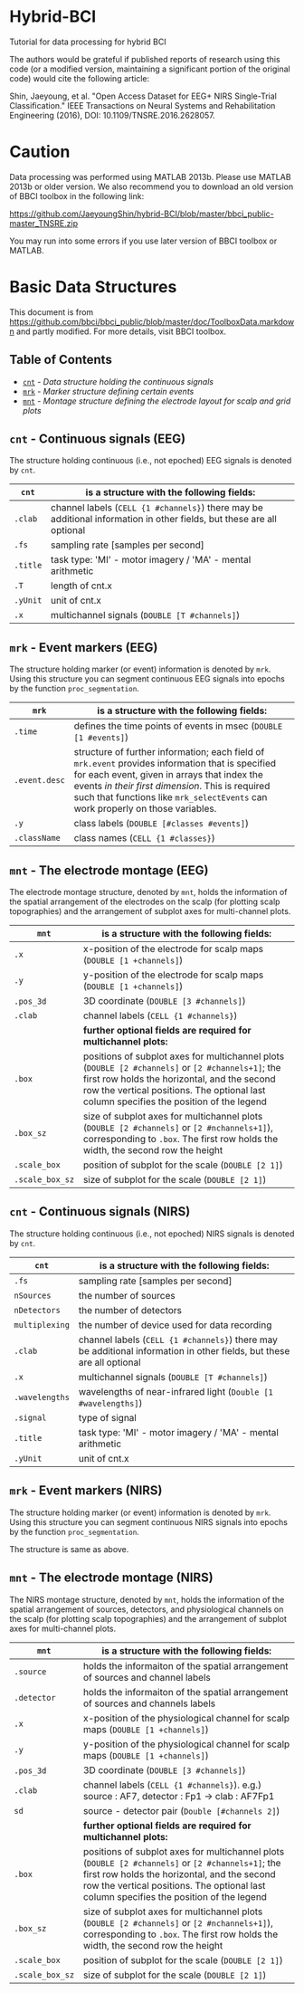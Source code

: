 # Hybrid-BCI
Tutorial for data processing for hybrid BCI

The authors would be grateful if published reports of research using this code (or a modified version, maintaining a significant portion of the original code) would cite the following article:

Shin, Jaeyoung, et al. "Open Access Dataset for EEG+ NIRS Single-Trial Classification." IEEE Transactions on Neural Systems and Rehabilitation Engineering (2016), DOI: 10.1109/TNSRE.2016.2628057.

# Caution
Data processing was performed using MATLAB 2013b.
Please use MATLAB 2013b or older version. 
We also recommend you to download an old version of BBCI toolbox in the following link:

https://github.com/JaeyoungShin/hybrid-BCI/blob/master/bbci_public-master_TNSRE.zip

You may run into some errors if you use later version of BBCI toolbox or MATLAB.

# Basic Data Structures
This document is from https://github.com/bbci/bbci_public/blob/master/doc/ToolboxData.markdown and partly modified.
For more details, visit BBCI toolbox.


## Table of Contents

- [`cnt`](#Cnt) - _Data structure holding the continuous signals_
- [`mrk`](#Mrk) - _Marker structure defining certain events_
- [`mnt`](#Mnt) - _Montage structure defining the electrode layout for scalp and grid plots_

## `cnt` - Continuous signals (EEG) <a id="Cnt"></a>

The structure holding continuous (i.e., not epoched) EEG signals is denoted by `cnt`.

**`cnt`** | **is a structure with the following fields:**
--------- | ---------------------------------------------
`.clab`   |   channel labels (`CELL {1 #channels}`) there may be additional information in other fields, but these are all optional
`.fs`     |   sampling rate [samples per second]
`.title`  |   task type: 'MI' - motor imagery / 'MA' - mental arithmetic
`.T`      |   length of cnt.x
`.yUnit`  |   unit of cnt.x
`.x`      |   multichannel signals (`DOUBLE [T #channels]`)

## `mrk` - Event markers (EEG) <a id="Mrk"></a>

The structure holding marker (or event) information is denoted by `mrk`. Using
this structure you can segment continuous EEG signals into epochs by the
function `proc_segmentation`.

**`mrk`**    | **is a structure with the following fields:**
------------ | ---------------------------------------------
`.time`      | defines the time points of events in msec (`DOUBLE [1 #events]`)
`.event.desc`| structure of further information; each field of `mrk.event` provides information that is specified for each event, given in arrays that index the events _in their first dimension_. This is required such that functions like `mrk_selectEvents` can work properly on those variables.
`.y`         | class labels (`DOUBLE [#classes #events]`)
`.className` | class names (`CELL {1 #classes}`)

## `mnt` - The electrode montage (EEG) <a id="Mnt"></a>

The electrode montage structure, denoted by `mnt`, holds the information of the
spatial arrangement of the electrodes on the scalp (for plotting scalp
topographies) and the arrangement of subplot axes for multi-channel plots.

**`mnt`**       | **is a structure with the following fields:**
--------------- | ---------------------------------------------
`.x`            | x-position of the electrode for scalp maps (`DOUBLE [1 +channels]`)
`.y`            | y-position of the electrode for scalp maps (`DOUBLE [1 +channels]`)
`.pos_3d`       | 3D coordinate (`DOUBLE [3 #channels]`)
`.clab`         | channel labels (`CELL {1 #channels}`)
                | **further optional fields are required for multichannel plots:**
`.box`          | positions of subplot axes for multichannel plots (`DOUBLE [2 #channels]` or `[2 #channels+1]`; the first row holds the horizontal, and the second row the vertical positions. The optional last column specifies the position of the legend
`.box_sz`       | size of subplot axes for multichannel plots (`DOUBLE [2 #channels]` or `[2 #nchannels+1]`), corresponding to `.box`. The first row holds the width, the second row the height
`.scale_box`    | position of subplot for the scale (`DOUBLE [2 1]`)
`.scale_box_sz` | size of subplot for the scale (`DOUBLE [2 1]`)

## `cnt` - Continuous signals (NIRS) <a id="Cnt"></a>

The structure holding continuous (i.e., not epoched) NIRS signals is denoted by `cnt`.

**`cnt`**     | **is a structure with the following fields:**
-----------   | ---------------------------------------------
`.fs`         |   sampling rate [samples per second]
`nSources`    |   the number of sources
`nDetectors`  |   the number of detectors
`multiplexing`|   the number of device used for data recording
`.clab`       |   channel labels (`CELL {1 #channels}`) there may be additional information in other fields, but these are all optional
`.x`          |   multichannel signals (`DOUBLE [T #channels]`)
`.wavelengths`|   wavelengths of near-infrared light (`Double [1 #wavelengths]`)
`.signal`     |   type of signal
`.title`      |   task type: 'MI' - motor imagery / 'MA' - mental arithmetic
`.yUnit`      |   unit of cnt.x

## `mrk` - Event markers (NIRS) <a id="Mrk"></a>

The structure holding marker (or event) information is denoted by `mrk`. Using
this structure you can segment continuous NIRS signals into epochs by the
function `proc_segmentation`.

The structure is same as above.

## `mnt` - The electrode montage (NIRS) <a id="Mnt"></a>

The NIRS montage structure, denoted by `mnt`, holds the information of the
spatial arrangement of sources, detectors, and physiological channels on the scalp (for plotting scalp
topographies) and the arrangement of subplot axes for multi-channel plots.

**`mnt`**  | **is a structure with the following fields:**
---------- | ---------------------------------------------
`.source`  | holds the informaiton of the spatial arrangement of sources and channel labels
`.detector`| holds the informaiton of the spatial arrangement of sources and channels labels
`.x`       | x-position of the physiological channel for scalp maps (`DOUBLE [1 +channels]`)
`.y`       | y-position of the physiological channel for scalp maps (`DOUBLE [1 +channels]`)
`.pos_3d`  | 3D coordinate (`DOUBLE [3 #channels]`)
`.clab`    | channel labels (`CELL {1 #channels}`). e.g.) source : AF7, detector : Fp1 -> clab : AF7Fp1
`sd`       | source - detector pair (`Double [#channels 2]`)             
           | **further optional fields are required for multichannel plots:**
`.box`     | positions of subplot axes for multichannel plots (`DOUBLE [2 #channels]` or `[2 #channels+1]`; the first row holds the horizontal, and the second row the vertical positions. The optional last column specifies the position of the legend
`.box_sz`       | size of subplot axes for multichannel plots (`DOUBLE [2 #channels]` or `[2 #nchannels+1]`), corresponding to `.box`. The first row holds the width, the second row the height
`.scale_box`    | position of subplot for the scale (`DOUBLE [2 1]`)
`.scale_box_sz` | size of subplot for the scale (`DOUBLE [2 1]`)
